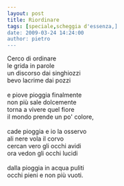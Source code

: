 ```yaml
---
layout: post
title: Riordinare
tags: [speciale,scheggia d'essenza,]
date: 2009-03-24 14:24:00
author: pietro
---
```

Cerco di ordinare<br/>le grida in parole<br/>un discorso dai singhiozzi<br/>bevo lacrime dai pozzi<br/><br/>e piove pioggia finalmente<br/>non più sale dolcemente<br/>torna a vivere quel fiore<br/>il mondo prende un po' colore,<br/><br/>cade pioggia e io la osservo<br/>ali nere vola il corvo<br/>cercan vero gli occhi avidi<br/>ora vedon gli occhi lucidi<br/><br/>dalla pioggia in acqua puliti<br/>occhi pieni e non più vuoti.
